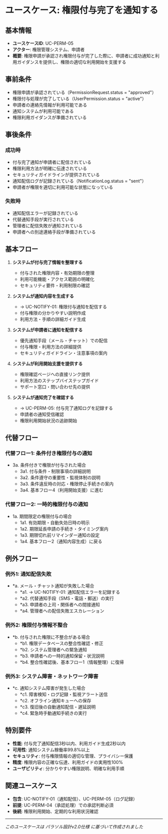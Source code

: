 # ユースケース: 権限付与完了を通知する

## 基本情報
- **ユースケースID**: UC-PERM-05
- **アクター**: 権限管理システム、申請者
- **概要**: 権限申請が承認され権限付与が完了した際に、申請者に成功通知と利用ガイダンスを提供し、権限の適切な利用開始を支援する

## 事前条件
- 権限申請が承認されている（PermissionRequest.status = "approved"）
- 権限付与処理が完了している（UserPermission.status = "active"）
- 申請者の連絡先情報が利用可能である
- 通知システムが利用可能である
- 権限利用ガイダンスが準備されている

## 事後条件
### 成功時
- 付与完了通知が申請者に配信されている
- 権限利用方法が明確に伝達されている
- セキュリティガイドラインが提供されている
- 通知配信ログが記録されている（NotificationLog.status = "sent"）
- 申請者が権限を適切に利用可能な状態になっている

### 失敗時
- 通知配信エラーが記録されている
- 代替通知手段が実行されている
- 管理者に配信失敗が通知されている
- 申請者への別途連絡手段が準備されている

## 基本フロー
1. **システムが付与完了情報を整理する**
   - 付与された権限内容・有効期限の整理
   - 利用可能機能・アクセス範囲の明確化
   - セキュリティ要件・利用制限の確認

2. **システムが通知内容を生成する**
   - → UC-NOTIFY-01: 権限付与通知を配信する
   - 付与権限の分かりやすい説明作成
   - 利用方法・手順の詳細ガイド生成

3. **システムが申請者に通知を配信する**
   - 優先通知手段（メール・チャット）での配信
   - 付与権限・利用方法の詳細提供
   - セキュリティガイドライン・注意事項の案内

4. **システムが利用開始支援を提供する**
   - 権限確認ページへの直接リンク提供
   - 利用方法のステップバイステップガイド
   - サポート窓口・問い合わせ先の提供

5. **システムが通知完了を確認する**
   - → UC-PERM-05: 付与完了通知ログを記録する
   - 申請者の通知受信確認
   - 権限利用開始状況の追跡開始

## 代替フロー
### 代替フロー1: 条件付き権限付与の通知
- 3a. 条件付きで権限が付与された場合
  - 3a1. 付与条件・制限事項の詳細説明
  - 3a2. 条件遵守の重要性・監視体制の説明
  - 3a3. 条件違反時の対応・権限停止手続きの案内
  - 3a4. 基本フロー4（利用開始支援）に進む

### 代替フロー2: 一時的権限付与の通知
- 1a. 期間限定の権限付与の場合
  - 1a1. 有効期限・自動失効日時の明示
  - 1a2. 期限延長申請の手続き・タイミング案内
  - 1a3. 期限切れ前リマインダー通知の設定
  - 1a4. 基本フロー2（通知内容生成）に戻る

## 例外フロー
### 例外1: 通知配信失敗
- *a. メール・チャット通知が失敗した場合
  - *a1. → UC-NOTIFY-01: 通知配信エラーを記録する
  - *a2. 代替通知手段（SMS・電話・郵送）の実行
  - *a3. 申請者の上司・関係者への間接通知
  - *a4. 管理者への配信失敗エスカレーション

### 例外2: 権限付与情報不整合
- *b. 付与された権限に不整合がある場合
  - *b1. 権限データベースの整合性確認・修正
  - *b2. システム管理者への緊急通知
  - *b3. 申請者への一時的通知保留・状況説明
  - *b4. 整合性確認後、基本フロー1（情報整理）に復帰

### 例外3: システム障害・ネットワーク障害
- *c. 通知システム障害が発生した場合
  - *c1. 障害検知・ログ記録・監視アラート送信
  - *c2. オフライン通知キューへの保存
  - *c3. 復旧後の自動通知配信・遅延説明
  - *c4. 緊急時手動通知手続きの実行

## 特別要件
- **性能**: 付与完了通知配信3秒以内、利用ガイド生成2秒以内
- **可用性**: 通知システム稼働率99.8%以上
- **セキュリティ**: 付与権限情報の適切な管理、プライバシー保護
- **精度**: 権限内容の正確な伝達、利用ガイドの実用性100%
- **ユーザビリティ**: 分かりやすい権限説明、明確な利用手順

## 関連ユースケース
- **包含**: UC-NOTIFY-01（通知配信）、UC-PERM-05（ログ記録）
- **前提**: UC-PERM-04（承認処理）での承認判断必須
- **後続**: 権限利用開始、定期的な利用状況確認

---
*このユースケースは パラソル設計v2.0仕様 に基づいて作成されました*

